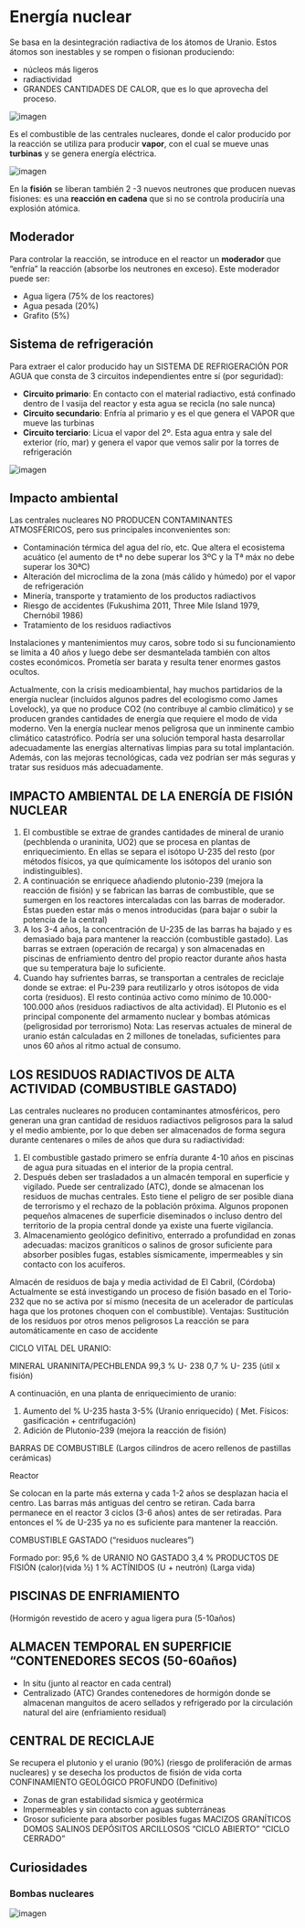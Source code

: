 # Energía nuclear

Se basa en la desintegración radiactiva de los átomos de Uranio. Estos átomos son inestables y se rompen o fisionan produciendo:

- núcleos más ligeros
- radiactividad
- GRANDES CANTIDADES DE CALOR, que es lo que aprovecha del proceso.

![imagen](img/2022-11-19-15-02-57.png)

Es el combustible de las centrales nucleares, donde el calor producido por la reacción se utiliza para producir **vapor**, con el cual se mueve unas **turbinas** y se genera energía eléctrica.

![imagen](img/image.png.png)

En la **fisión** se liberan también 2 -3 nuevos neutrones que producen nuevas fisiones: es una **reacción en cadena** que si no se controla produciría una explosión atómica.

## Moderador

Para controlar la reacción, se introduce en el reactor un **moderador** que “enfría” la reacción (absorbe los neutrones en exceso). Este moderador puede ser:

- Agua ligera (75% de los reactores)
- Agua pesada (20%)
- Grafito (5%)

## Sistema de refrigeración

Para extraer el calor producido hay un SISTEMA DE REFRIGERACIÓN POR AGUA que consta de 3 circuitos independientes entre sí (por seguridad):

- **Circuito primario**: En contacto con el material radiactivo, está confinado dentro de l  vasija del reactor y esta agua se recicla (no sale nunca)
- **Circuito secundario**: Enfría al primario y es el que genera el VAPOR que mueve las turbinas
- **Circuito terciario**: Licua el vapor del 2º. Esta agua entra y sale del exterior (río, mar) y genera el vapor que vemos salir por la torres de refrigeración

![imagen](img/2022-11-19-15-04-17.png)

## Impacto ambiental

Las centrales nucleares NO PRODUCEN CONTAMINANTES ATMOSFÉRICOS, pero sus principales inconvenientes son:

- Contaminación térmica del agua del río, etc. Que altera el ecosistema acuático (el aumento de tª no debe superar los 3ºC y la Tª máx no debe superar los 30ªC)
- Alteración del microclima de la zona (más cálido y húmedo) por el vapor de refrigeración
- Minería, transporte y tratamiento de los productos radiactivos
- Riesgo de accidentes (Fukushima 2011, Three Mile Island 1979, Chernóbil 1986)
- Tratamiento de los residuos radiactivos

Instalaciones y mantenimientos muy caros, sobre todo si su funcionamiento se limita a 40 años y luego debe ser desmantelada también con altos costes económicos. Prometía ser barata y resulta tener enormes gastos ocultos.

Actualmente, con la crisis medioambiental, hay muchos partidarios de la energía nuclear (incluidos algunos padres del ecologismo como James Lovelock), ya que no produce CO2 (no contribuye al cambio climático) y se producen grandes cantidades de energía que requiere el modo de vida moderno. Ven la energía nuclear menos peligrosa que un inminente cambio climático catastrófico. Podría ser una solución temporal hasta desarrollar adecuadamente las energías alternativas limpias para su total implantación.  Además, con las mejoras tecnológicas, cada vez podrían ser más seguras y tratar sus residuos más adecuadamente.

## IMPACTO AMBIENTAL DE LA ENERGÍA DE FISIÓN NUCLEAR

1) El combustible se extrae de grandes cantidades de mineral de uranio (pechblenda o uraninita, UO2) que se procesa en plantas de enriquecimiento. En ellas se separa el isótopo U-235 del resto (por métodos físicos, ya que químicamente los isótopos del uranio son indistinguibles).
2) A continuación se enriquece añadiendo plutonio-239 (mejora la reacción de fisión) y se fabrican las barras de combustible, que se sumergen en los reactores intercaladas con las barras de moderador. Éstas pueden estar más o menos introducidas  (para bajar o subir la potencia de la central)
3) A los 3-4 años, la concentración de U-235 de las barras ha bajado y es demasiado baja para mantener la reacción (combustible gastado). Las barras se extraen (operación de recarga) y son almacenadas en piscinas de enfriamiento dentro del propio reactor durante años hasta que su temperatura baje lo suficiente.
4) Cuando hay sufrientes barras, se transportan a centrales de reciclaje donde se extrae: el Pu-239 para reutilizarlo y otros isótopos de vida corta (residuos). El resto continúa activo  como  mínimo de 10.000-100.000 años (residuos radiactivos de alta actividad). El Plutonio es el principal componente del armamento nuclear y bombas atómicas (peligrosidad por terrorismo)
Nota: Las reservas actuales de mineral de uranio están calculadas en 2 millones de toneladas, suficientes para unos 60 años al ritmo actual de consumo.

## LOS RESIDUOS RADIACTIVOS DE ALTA ACTIVIDAD (COMBUSTIBLE GASTADO)

Las centrales nucleares no producen contaminantes atmosféricos, pero generan una gran cantidad de residuos radiactivos peligrosos para la salud y el medio ambiente, por lo que deben ser almacenados de forma segura durante centenares o miles de años que dura su radiactividad:

1) El combustible gastado primero se enfría durante 4-10 años en piscinas de agua pura situadas en el interior de la propia central.
2) Después deben ser trasladados a un almacén temporal en superficie y vigilado. Puede ser centralizado (ATC), donde se almacenan los residuos de muchas centrales. Esto tiene el peligro de ser posible diana de terrorismo y el rechazo de la población próxima. Algunos proponen pequeños almacenes de superficie diseminados o incluso dentro del territorio de la propia central donde ya existe una fuerte vigilancia.
3) Almacenamiento geológico definitivo, enterrado a profundidad en zonas adecuadas: macizos graníticos o salinos de grosor suficiente para absorber posibles fugas, estables sísmicamente, impermeables y sin contacto con los acuíferos.

Almacén de residuos de baja y media actividad de El Cabril, (Córdoba)
Actualmente se está investigando un proceso de fisión basado en el Torio- 232 que no se activa por sí mismo (necesita de un acelerador de partículas haga que los protones choquen con el combustible). Ventajas:
Sustitución de los residuos por otros menos peligrosos
La reacción se para automáticamente en caso de accidente


CICLO VITAL DEL URANIO:





MINERAL
URANINITA/PECHBLENDA
 99,3 % U- 238
  0,7 %  U- 235 (útil x fisión)

A continuación, en una planta de enriquecimiento de uranio:

1. Aumento del % U-235 hasta 3-5%  (Uranio enriquecido)
        ( Met. Físicos: gasificación + centrifugación)
2. Adición de Plutonio-239 (mejora la reacción de fisión)

BARRAS DE COMBUSTIBLE
(Largos cilindros de acero rellenos de pastillas  cerámicas)

Reactor

Se colocan en la parte más externa y cada 1-2 años se desplazan hacia el centro. Las barras más antiguas del centro se retiran. Cada barra permanece en el reactor 3 ciclos (3-6 años) antes de ser retiradas. Para entonces el % de U-235 ya no es suficiente para mantener la reacción.

COMBUSTIBLE GASTADO (“residuos nucleares”)

Formado por:  95,6 % de URANIO NO GASTADO
	3,4 % PRODUCTOS DE FISIÓN (calor)(vida ½)
	1 % ACTÍNIDOS (U + neutrón) (Larga vida)

## PISCINAS DE ENFRIAMIENTO
(Hormigón revestido de acero y agua ligera pura (5-10años)
## ALMACEN TEMPORAL EN SUPERFICIE “CONTENEDORES SECOS (50-60años)

- In situ (junto al reactor en cada central)
- Centralizado (ATC)
Grandes contenedores de hormigón donde se almacenan manguitos de acero   sellados y refrigerado por la circulación natural del aire (enfriamiento residual)

## CENTRAL DE RECICLAJE

Se recupera el plutonio y el uranio (90%) (riesgo de proliferación de armas nucleares) y se desecha los productos de fisión de vida corta
CONFINAMIENTO GEOLÓGICO PROFUNDO (Definitivo)
- Zonas de gran estabilidad sísmica y geotérmica
- Impermeables y sin contacto con aguas subterráneas
- Grosor suficiente para absorber posibles fugas
MACIZOS GRANÍTICOS
DOMOS SALINOS
DEPÓSITOS ARCILLOSOS
“CICLO ABIERTO”
“CICLO
CERRADO”

## Curiosidades

### Bombas nucleares

![imagen](img/2022-11-19-15-02-37.png)